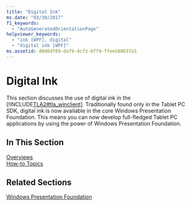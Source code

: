 ```yaml
---
title: "Digital Ink"
ms.date: "03/30/2017"
f1_keywords: 
  - "AutoGeneratedOrientationPage"
helpviewer_keywords: 
  - "ink [WPF], digital"
  - "digital ink [WPF]"
ms.assetid: d0d6df69-daf9-4cf3-b7f9-ffee588037a3
---
```

# Digital Ink
This section discusses the use of digital ink in the [!INCLUDE[TLA2#tla_winclient](../../../../includes/tla2sharptla-winclient-md.md)]. Traditionally found only in the Tablet PC SDK, digital ink is now available in the core Windows Presentation Foundation. This means you can now develop full-fledged Tablet PC applications by using the power of Windows Presentation Foundation.  
  
## In This Section  
 [Overviews](digital-ink-overviews.md)  
  [How-to Topics](digital-ink-how-to-topics.md)  
  
## Related Sections  
 [Windows Presentation Foundation](../index.md)
